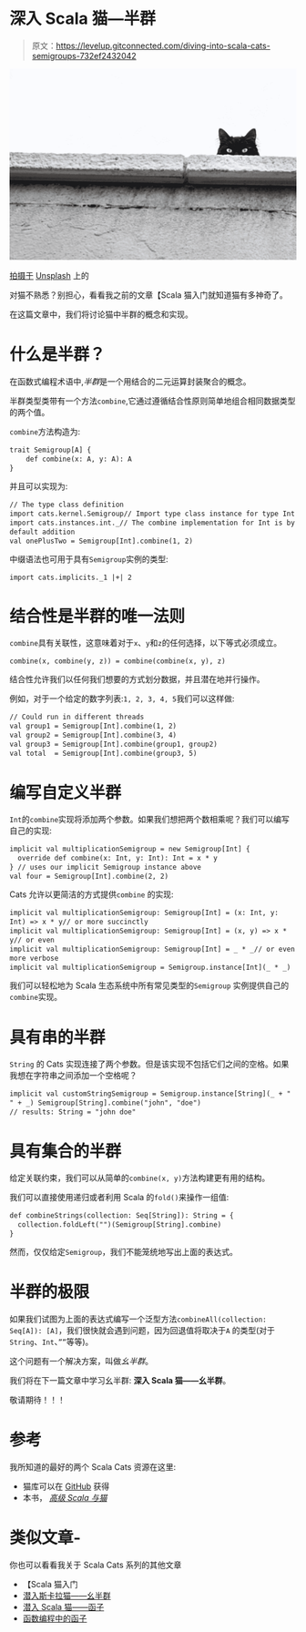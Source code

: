 # 深入 Scala 猫—半群

> 原文：<https://levelup.gitconnected.com/diving-into-scala-cats-semigroups-732ef2432042>

![](img/10e687c6865ab71039550e09ee30b8a7.png)

[拍摄于](https://unsplash.com/@centelm?utm_source=medium&utm_medium=referral) [Unsplash](https://unsplash.com?utm_source=medium&utm_medium=referral) 上的

对猫不熟悉？别担心，看看我之前的文章【Scala 猫入门就知道猫有多神奇了。

在这篇文章中，我们将讨论猫中半群的概念和实现。

# 什么是半群？

在函数式编程术语中,*半群*是一个用结合的二元运算封装聚合的概念。

半群类型类带有一个方法`combine`,它通过遵循结合性原则简单地组合相同数据类型的两个值。

`combine`方法构造为:

```
trait Semigroup[A] {
    def combine(x: A, y: A): A
}
```

并且可以实现为:

```
// The type class definition
import cats.kernel.Semigroup// Import type class instance for type Int
import cats.instances.int._// The combine implementation for Int is by default addition
val onePlusTwo = Semigroup[Int].combine(1, 2)
```

中缀语法也可用于具有`Semigroup`实例的类型:

```
import cats.implicits._1 |+| 2
```

# 结合性是半群的唯一法则

`combine`具有关联性，这意味着对于`x`、`y`和`z`的任何选择，以下等式必须成立。

```
combine(x, combine(y, z)) = combine(combine(x, y), z)
```

结合性允许我们以任何我们想要的方式划分数据，并且潜在地并行操作。

例如，对于一个给定的数字列表:`1, 2, 3, 4, 5`我们可以这样做:

```
// Could run in different threads
val group1 = Semigroup[Int].combine(1, 2)
val group2 = Semigroup[Int].combine(3, 4)
val group3 = Semigroup[Int].combine(group1, group2)
val total  = Semigroup[Int].combine(group3, 5)
```

# 编写自定义半群

`Int`的`combine`实现将添加两个参数。如果我们想把两个数相乘呢？我们可以编写自己的实现:

```
implicit val multiplicationSemigroup = new Semigroup[Int] {
  override def combine(x: Int, y: Int): Int = x * y
} // uses our implicit Semigroup instance above
val four = Semigroup[Int].combine(2, 2)
```

Cats 允许以更简洁的方式提供`combine` 的实现:

```
implicit val multiplicationSemigroup: Semigroup[Int] = (x: Int, y: Int) => x * y// or more succinctly
implicit val multiplicationSemigroup: Semigroup[Int] = (x, y) => x * y// or even
implicit val multiplicationSemigroup: Semigroup[Int] = _ * _// or even more verbose
implicit val multiplicationSemigroup = Semigroup.instance[Int](_ * _)
```

我们可以轻松地为 Scala 生态系统中所有常见类型的`Semigroup` 实例提供自己的`combine`实现。

# 具有串的半群

`String` 的 Cats 实现连接了两个参数。但是该实现不包括它们之间的空格。如果我想在字符串之间添加一个空格呢？

```
implicit val customStringSemigroup = Semigroup.instance[String](_ + " " + _) Semigroup[String].combine("john", "doe") 
// results: String = "john doe"
```

# 具有集合的半群

给定关联约束，我们可以从简单的`combine(x, y)`方法构建更有用的结构。

我们可以直接使用递归或者利用 Scala 的`fold()`来操作一组值:

```
def combineStrings(collection: Seq[String]): String = {
  collection.foldLeft("")(Semigroup[String].combine)
}
```

然而，仅仅给定`Semigroup`，我们不能笼统地写出上面的表达式。

# 半群的极限

如果我们试图为上面的表达式编写一个泛型方法`combineAll(collection: Seq[A]): [A]`，我们很快就会遇到问题，因为回退值将取决于`A` 的类型(对于`String`、`Int`、`””`等等)。

这个问题有一个解决方案，叫做*幺半群*。

我们将在下一篇文章中学习幺半群:
**深入 Scala 猫——幺半群**。

敬请期待！！！

# 参考

我所知道的最好的两个 Scala Cats 资源在这里:

*   猫库可以在 [GitHub](https://github.com/typelevel/cats) 获得
*   本书， [*高级 Scala 与猫*](https://underscore.io/books/advanced-scala/)

# 类似文章-

你也可以看看我关于 Scala Cats 系列的其他文章

*   【Scala 猫入门
*   [潜入斯卡拉猫——幺半群](/diving-into-scala-cats-monoids-82e744b9e518)
*   [潜入 Scala 猫——函子](/diving-into-scala-cats-functors-c957285d7009)
*   [函数编程中的函子](/functors-in-functional-programming-dfaba4cfb2ed)